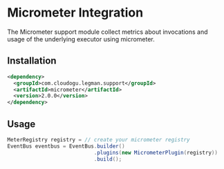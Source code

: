 # Micrometer Integration

The Micrometer support module collect metrics about invocations and usage of the underlying executor using micrometer.

## Installation

```xml
<dependency>
  <groupId>com.cloudogu.legman.support</groupId>
  <artifactId>micrometer</artifactId>
  <version>2.0.0</version>
</dependency>
```

## Usage

```java
MeterRegistry registry = // create your micrometer registry
EventBus eventbus = EventBus.builder()
                            .plugins(new MicrometerPlugin(registry))
                            .build();
```
